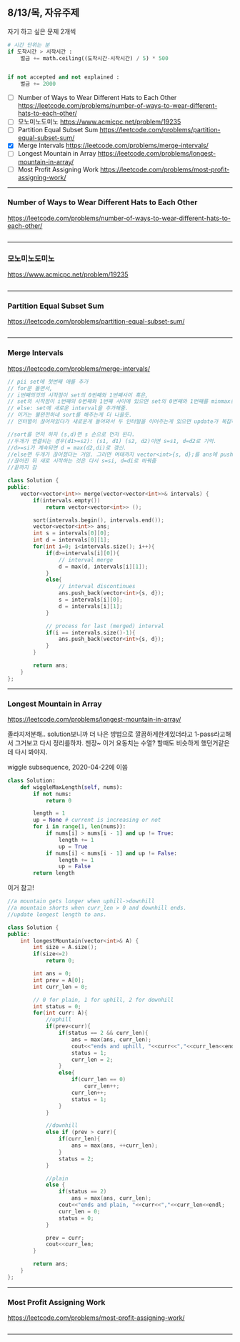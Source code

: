 ## 8/13/목, 자유주제
자기 하고 싶은 문제 2개씩


```python
# 시간 단위는 분
if 도착시간 > 시작시간 :
    벌금 += math.ceiling((도착시간-시작시간) / 5) * 500


if not accepted and not explained :
    벌금 += 2000
```


- [ ] Number of Ways to Wear Different Hats to Each Other
https://leetcode.com/problems/number-of-ways-to-wear-different-hats-to-each-other/
- [ ] 모노미노도미노
https://www.acmicpc.net/problem/19235
- [ ] Partition Equal Subset Sum
https://leetcode.com/problems/partition-equal-subset-sum/
- [x] Merge Intervals
https://leetcode.com/problems/merge-intervals/
- [ ] Longest Mountain in Array
https://leetcode.com/problems/longest-mountain-in-array/
- [ ] Most Profit Assigning Work
https://leetcode.com/problems/most-profit-assigning-work/

---

### Number of Ways to Wear Different Hats to Each Other
https://leetcode.com/problems/number-of-ways-to-wear-different-hats-to-each-other/


```c++
```

---

### 모노미노도미노
https://www.acmicpc.net/problem/19235

```c++
```

---
### Partition Equal Subset Sum
https://leetcode.com/problems/partition-equal-subset-sum/

```c++
```

---
### Merge Intervals
https://leetcode.com/problems/merge-intervals/

```c++
// pii set에 첫번째 애를 추가
// for문 돌면서,
// i번째의것의 시작점이 set의 0번째와 1번째사이 혹은,
// set의 시작점이 i번째의 0번째와 1번째 사이에 있으면 set의 0번째와 1번째를 minmax로 각각 update.
// else: set에 새로운 interval을 추가해줌.
// 이거는 불완전하네 sort를 해주는게 더 나을듯.
// 인터벌이 끊어져있다가 새로운게 들어와서 두 인터벌을 이어주는게 있으면 update가 복잡해짐

//sort를 먼저 하자 (s,d)면 s 순으로 먼저 된다.
//두개가 연결되는 경우(d1>=s2): (s1, d1) (s2, d2)이면 s=s1, d=d2로 기억.
//d>=si가 계속되면 d = max(d2,di)로 갱신.
//else면 두개가 끊어졌다는 거임. 그러면 여태까지 vector<int>{s, d};를 ans에 push_back
//끊어진 뒤 새로 시작하는 것은 다시 s=si, d=di로 바꿔줌
//끝까지 감

class Solution {
public:
    vector<vector<int>> merge(vector<vector<int>>& intervals) {
        if(intervals.empty())
            return vector<vector<int>> ();

        sort(intervals.begin(), intervals.end());
        vector<vector<int>> ans;
        int s = intervals[0][0];
        int d = intervals[0][1];
        for(int i=0; i<intervals.size(); i++){
            if(d>=intervals[i][0]){
                // interval merge
                d = max(d, intervals[i][1]);
            }
            else{
                // interval discontinues
                ans.push_back(vector<int>{s, d});
                s = intervals[i][0];
                d = intervals[i][1];
            }

            // process for last (merged) interval
            if(i == intervals.size()-1){
                ans.push_back(vector<int>{s, d});
            }
        }

        return ans;
    }
};
```

---
### Longest Mountain in Array
https://leetcode.com/problems/longest-mountain-in-array/


졸라지저분해..
solution보니까 더 나은 방법으로 깔끔하게한게있더라고 1-pass라고해서
그거보고 다시 정리를하자. 젠장~ 이거 요동치는 수열? 할때도 비슷하게 했던거같은데 다시 봐야지.

wiggle subsequence, 2020-04-22에 이씀

```Python
class Solution:
    def wiggleMaxLength(self, nums):
        if not nums:
            return 0

        length = 1
        up = None # current is increasing or not
        for i in range(1, len(nums)):
            if nums[i] > nums[i - 1] and up != True:
                length += 1
                up = True
            if nums[i] < nums[i - 1] and up != False:
                length += 1
                up = False
        return length
```

이거 참고!

```c++
//a mountain gets longer when uphill->downhill
//a mountain shorts when curr_len > 0 and downhill ends.
//update longest length to ans.

class Solution {
public:
    int longestMountain(vector<int>& A) {
        int size = A.size();
        if(size<=2)
            return 0;

        int ans = 0;
        int prev = A[0];
        int curr_len = 0;

        // 0 for plain, 1 for uphill, 2 for downhill
        int status = 0;
        for(int curr: A){
            //uphill
            if(prev<curr){
                if(status == 2 && curr_len){
                    ans = max(ans, curr_len);
                    cout<<"ends and uphill, "<<curr<<","<<curr_len<<endl;
                    status = 1;
                    curr_len = 2;
                }
                else{
                    if(curr_len == 0)
                        curr_len++;
                    curr_len++;
                    status = 1;
                }
            }

            //downhill
            else if (prev > curr){
                if(curr_len){
                    ans = max(ans, ++curr_len);
                }
                status = 2;
            }

            //plain
            else {
                if(status == 2)
                    ans = max(ans, curr_len);
                cout<<"ends and plain, "<<curr<<","<<curr_len<<endl;
                curr_len = 0;
                status = 0;
            }

            prev = curr;
            cout<<curr_len;
        }

        return ans;
    }
};

```

---
### Most Profit Assigning Work
https://leetcode.com/problems/most-profit-assigning-work/


```c++
```

---
